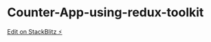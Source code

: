 # Counter-App-using-redux-toolkit

[Edit on StackBlitz ⚡️](https://stackblitz.com/edit/react-saxgc5)